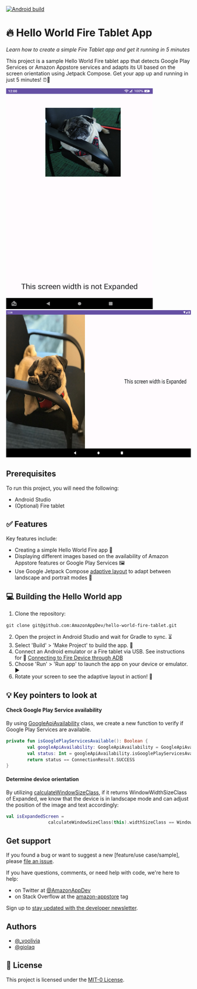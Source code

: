 [![Android build](https://github.com/AmazonAppDev/hello-world-fire-tablet/actions/workflows/android.yml/badge.svg)](https://github.com/AmazonAppDev/hello-world-fire-tablet/actions/workflows/android.yml)
# 🔥 Hello World Fire Tablet App

_Learn how to create a simple Fire Tablet app and get it running in 5 minutes_

This project is a sample Hello World Fire tablet app that detects Google Play Services or Amazon Appstore services and adapts its UI based on the screen orientation using Jetpack Compose. Get your app up and running in just 5 minutes! ⏰📱

<img src="./images/fire_portrait.png" width="400" height="600" />
<img src="./images/landscape.png" width="600" height="400" />




## Prerequisites

To run this project, you will need the following:
- Android Studio
- (Optional) Fire tablet 

## ✅ Features

Key features include:
- Creating a simple Hello World Fire app 👋
- Displaying different images based on the availability of Amazon Appstore features or Google Play Services 🖼️
- Use Google Jetpack Compose [adaptive layout](https://developer.android.com/jetpack/compose/layouts/adaptive) to adapt between landscape and portrait modes 🌈

## 💻 Building the Hello World app

1. Clone the repository:

`git clone git@github.com:AmazonAppDev/hello-world-fire-tablet.git`

2. Open the project in Android Studio and wait for Gradle to sync. ⏳
3. Select 'Build' > 'Make Project' to build the app. 🔨
4. Connect an Android emulator or a Fire tablet via USB. See instructions for 🔌 [Connecting to Fire Device through ADB](https://developer.amazon.com/docs/fire-tablets/connecting-adb-to-device.html)
5. Choose 'Run' > 'Run app' to launch the app on your device or emulator. ▶️
6. Rotate your screen to see the adaptive layout in action! 🔄

## 💡 Key pointers to look at
#### Check Google Play Service availability
By using [GoogleApiAvailability](https://developers.google.com/android/reference/com/google/android/gms/common/GoogleApiAvailability) class, we create a new function to verify if Google Play Services are available.
```kotlin
private fun isGooglePlayServicesAvailable(): Boolean {
        val googleApiAvailability: GoogleApiAvailability = GoogleApiAvailability.getInstance()
        val status: Int = googleApiAvailability.isGooglePlayServicesAvailable(this@MainActivity)
        return status == ConnectionResult.SUCCESS
}
```
#### Determine device orientation
By utilizing [calculateWindowSizeClass](https://developer.android.com/reference/kotlin/androidx/compose/material3/windowsizeclass/package-summary#calculateWindowSizeClass(android.app.Activity)), if it returns WindowWidthSizeClass of Expanded, we know that the device is in landscape mode and can adjust the position of the image and text accordingly:
```kotlin
val isExpandedScreen =
                calculateWindowSizeClass(this).widthSizeClass == WindowWidthSizeClass.Expanded
```
## Get support

If you found a bug or want to suggest a new [feature/use case/sample], please [file an issue](../../issues).

If you have questions, comments, or need help with code, we're here to help:
- on Twitter at [@AmazonAppDev](https://twitter.com/AmazonAppDev)
- on Stack Overflow at the [amazon-appstore](https://stackoverflow.com/questions/tagged/amazon-appstore) tag

Sign up to [stay updated with the developer newsletter](https://m.amazonappservices.com/subscribe-newsletter).

## Authors

- [@_yoolivia](https://twitter.com/_yoolivia)
- [@giolaq](https://github.com/giolaq)

## 📄 License

This project is licensed under the [MIT-0 License](LICENSE).
